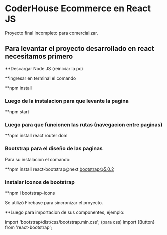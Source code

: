 # CoderHouse Ecommerce en React JS
  Proyecto final incompleto para comercializar.


## Para levantar el proyecto desarrollado en react necesitamos primero 

**Descargar Node.JS   (reiniciar la pc)

**ingresar en terminal el comando

**npm install

### Luego de la instalacion para que levante la pagina

**npm start 

### Luego para que funcionen las rutas (navegacion entre paginas)

**npm install react router dom

### Bootstrap para el diseño de las paginas

Para su instalacion el comando:

**npm install react-bootstrap@next bootstrap@5.0.2

### instalar iconos de bootstrap

**npm i bootstrap-icons

Se utilizó Firebase para sincronizar el proyecto.

**Luego para importacion de sus componentes, ejemplo:

import 'bootstrap/dist/css/bootstrap.min.css';  (para css)
import {Button} from 'react-bootstrap';

